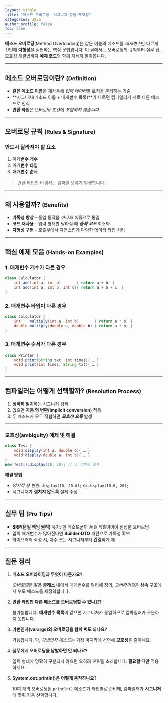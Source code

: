```yaml
---
layout: single
title: "메소드 오버로딩  시그니처·장점·모호성"
categories: Java
author_profile: false
toc: true
---
```


**메소드 오버로딩**(Method Overloading)은 같은 이름의 메소드를 *매개변수*만 다르게 선언해 **다형성**을 실현하는 핵심 문법입니다. 이 글에서는 오버로딩의 규칙부터 실무 팁, 모호성 해결법까지 **예제 코드**와 함께 자세히 알아봅니다.

------

## 메소드 오버로딩이란? <small>(Definition)</small>

- **같은 메소드 이름**을 재사용해 *입력 데이터*별 로직을 분리하는 기술
- **시그니처(메소드 이름 + 매개변수 목록)**가 다르면 컴파일러가 서로 다른 메소드로 인식
- **반환 타입**은 오버로딩 조건에 *포함되지 않습니다*

------

## 오버로딩 규칙 <small>(Rules & Signature)</small>

### 반드시 달라져야 할 요소

1. **매개변수 개수**
2. **매개변수 타입**
3. **매개변수 순서**

> 반환 타입만 바꿔서는 컴파일 오류가 발생합니다.

------

## 왜 사용할까? <small>(Benefits)</small>

- **가독성 향상** – 동일 동작을 *하나의 이름*으로 통일
- **코드 재사용** – 입력 형태만 달라질 때 ***중복 코드*** 최소화
- **다형성 구현** – 호출부에서 자연스럽게 다양한 데이터 타입 처리

------

## 핵심 예제 모음 <small>(Hands-on Examples)</small>

### 1. 매개변수 **개수**가 다른 경우

```java
class Calculator {
    int add(int a, int b)       { return a + b; }
    int add(int a, int b, int c){ return a + b + c; }
}
```

### 2. 매개변수 **타입**이 다른 경우

```java
class Calculator {
    int    multiply(int a, int b)       { return a * b; }
    double multiply(double a, double b) { return a * b; }
}
```

### 3. 매개변수 **순서**가 다른 경우

```java
class Printer {
    void print(String txt, int times){ … }
    void print(int times, String txt){ … }
}
```

------

## 컴파일러는 어떻게 선택할까? <small>(Resolution Process)</small>

1. **정확히 일치**하는 시그니처 검색
2. 없으면 **자동 형 변환(implicit conversion)** 적용
3. 두 메소드가 모두 적합하면 ***모호성 오류*** 발생

------

### 모호성(ambiguity) 예제 및 해결

```java
class Test {
    void display(int a, double b){ … }
    void display(double a, int b){ … }
}
new Test().display(10, 20); // ⚠ 컴파일 오류
```

**해결 방법**

- *명시적 형 변환*: `display(10, 20.0);` or `display(10.0, 20);`
- 시그니처가 **겹치지 않도록** 설계 수정

------

## 실무 팁 <small>(Pro Tips)</small>

- **SRP(단일 책임 원칙)** 유지: 한 메소드군이 *동일 역할*이어야 진정한 오버로딩
- 입력 매개변수가 많아진다면 **Builder·DTO** 패턴으로 가독성 확보
- 라이브러리 작성 시, 자주 쓰는 시그니처부터 **간결**하게 제



------

## 질문 정리

1. **메소드 오버라이딩과 무엇이 다른가요?**

   *오버로딩*은 **같은 클래스** 내에서 매개변수를 달리해 정의, *오버라이딩*은 **상속** 구조에서 부모 메소드를 재정의합니다.

2. **반환 타입만 다른 메소드를 오버로딩할 수 있나요?**

   불가능합니다. **매개변수 목록**이 같으면 시그니처가 동일하므로 컴파일러가 구분하지 못합니다.

3. **가변인자(varargs)와 오버로딩을 함께 써도 되나요?**

   가능합니다. 단, *가변인자 메소드*는 가장 마지막에 선언해 **모호성**을 줄이세요.

4. **실무에서 오버로딩을 남발하면 안 되나요?**

   입력 형태가 명확히 구분되지 않으면 오히려 *혼란*을 초래합니다. **필요할 때만** 적용하세요.

5. **System.out.println()은 어떻게 동작하나요?**

   10여 개의 오버로딩된 `println()` 메소드가 타입별로 준비돼, 컴파일러가 **시그니처**에 맞춰 자동 선택합니다.

